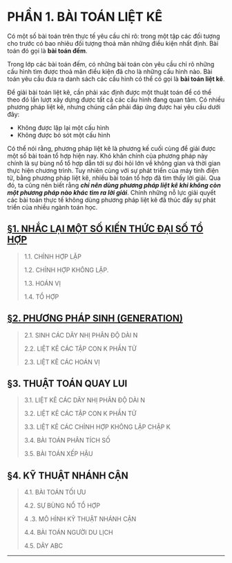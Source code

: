 # PHẦN 1. BÀI TOÁN LIỆT KÊ

Có một số bài toán trên thực tế yêu cầu chỉ rõ: trong một tập các đối tượng cho trước có bao nhiêu đối tượng thoả mãn những điều kiện nhất định. Bài toán đó gọi là **bài toán đếm**.

Trong lớp các bài toán đếm, có những bài toán còn yêu cầu chỉ rõ những cấu hình tìm được thoả mãn điều kiện đã cho là những cấu hình nào. Bài toán yêu cầu đưa ra danh sách các cấu hình có thể có gọi là **bài toán liệt kê**.

Để giải bài toán liệt kê, cần phải xác định được một thuật toán để có thể theo đó lần lượt xây dựng được tất cả các cấu hình đang quan tâm. Có nhiều phương pháp liệt kê, nhưng chúng cần phải đáp ứng được hai yêu cầu dưới đây:

- Không được lặp lại một cấu hình
- Không được bỏ sót một cấu hình

Có thể nói rằng, phương pháp liệt kê là phương kế cuối cùng để giải được một số bài toán tổ hợp hiện nay. Khó khăn chính của phương pháp này chính là sự bùng nổ tổ hợp dẫn tới sự đòi hỏi lớn về không gian và thời gian thực hiện chương trình. Tuy nhiên cùng với sự phát triển của máy tính điện tử, bằng phương pháp liệt kê, nhiều bài toán tổ hợp đã tìm thấy lời giải. Qua đó, ta cũng nên biết rằng ***chỉ nên dùng phương pháp liệt kê khi không còn một phương pháp nào khác tìm ra lời giải***. Chính những nỗ lực giải quyết các bài toán thực tế không dùng phương pháp liệt kê đã thúc đẩy sự phát triển của nhiều ngành toán học.

## [§1. NHẮC LẠI MỘT SỐ KIẾN THỨC ĐẠI SỐ TỔ HỢP](/Part1._Enumeration_problem/Lesson1._Some_knowledge_about_combinatorial_algebra/README.md)

> 1.1. CHỈNH HỢP LẶP
>
> 1.2. CHỈNH HỢP KHÔNG LẶP.
>
> 1.3. HOÁN VỊ
>
> 1.4. TỔ HỢP

## [§2. PHƯƠNG PHÁP SINH (GENERATION)](/Part1._Enumeration_problem/Lesson2._Generation_method/README.md)

> 2.1. SINH CÁC DÃY NHỊ PHÂN ĐỘ DÀI N
>
> 2.2. LIỆT KÊ CÁC TẬP CON K PHẦN TỬ
>
> 2.3. LIỆT KÊ CÁC HOÁN VỊ

## §3. THUẬT TOÁN QUAY LUI

> 3.1. LIỆT KÊ CÁC DÃY NHỊ PHÂN ĐỘ DÀI N
>
> 3.2. LIỆT KÊ CÁC TẬP CON K PHẦN TỬ
>
> 3.3. LIỆT KÊ CÁC CHỈNH HỢP KHÔNG LẶP CHẬP K
>
> 3.4. BÀI TOÁN PHÂN TÍCH SỐ
>
> 3.5. BÀI TOÁN XẾP HẬU

## §4. KỸ THUẬT NHÁNH CẬN

> 4.1. BÀI TOÁN TỐI ƯU
>
> 4.2. SỰ BÙNG NỔ TỔ HỢP
>
> 4 .3. MÔ HÌNH KỸ THUẬT NHÁNH CẬN
>
> 4.4. BÀI TOÁN NGƯỜI DU LỊCH
>
> 4.5. DÃY ABC

---
